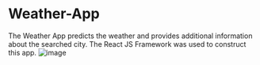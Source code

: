 # Weather-App
The Weather App predicts the weather and provides additional information about the searched city. The React JS Framework was used to construct this app.
![image](https://github.com/Git-Version-Control/Weather-App/assets/102819533/065d88ab-9c70-43a8-97a3-cb5ccf91f623)
